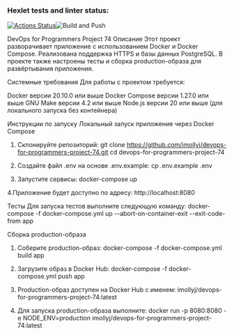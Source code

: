 ### Hexlet tests and linter status:
[![Actions Status](https://github.com/imollyJ/devops-for-programmers-project-74/actions/workflows/hexlet-check.yml/badge.svg)](https://github.com/imollyJ/devops-for-programmers-project-74/actions)![Build and Push](https://github.com/imollyJ/devops-for-programmers-project-74/actions/workflows/push.yml/badge.svg)

DevOps for Programmers Project 74
Описание
Этот проект разворачивает приложение с использованием Docker и Docker Compose. Реализована поддержка HTTPS и базы данных PostgreSQL. В проекте также настроены тесты и сборка production-образа для развёртывания приложения.

Системные требования
Для работы с проектом требуется:

Docker версии 20.10.0 или выше
Docker Compose версии 1.27.0 или выше
GNU Make версии 4.2 или выше
Node.js версии 20 или выше (для локального запуска без контейнера)

Инструкции по запуску
Локальный запуск приложения через Docker Compose
1. Склонируйте репозиторий:
git clone https://github.com/imollyj/devops-for-programmers-project-74.git
cd devops-for-programmers-project-74

2. Создайте файл .env на основе .env.example:
cp .env.example .env

3. Запустите сервисы:
docker-compose up

4.Приложение будет доступно по адресу:
http://localhost:8080

Тесты
Для запуска тестов выполните следующую команду:
docker-compose -f docker-compose.yml up --abort-on-container-exit --exit-code-from app

Сборка production-образа
1. Соберите production-образ:
docker-compose -f docker-compose.yml build app

2. Загрузите образ в Docker Hub:
docker-compose -f docker-compose.yml push app

3. Production-образ доступен на Docker Hub с именем:
imollyj/devops-for-programmers-project-74:latest

4. Для запуска production-образа выполните:
   docker run -p 8080:8080 -e NODE_ENV=production imollyj/devops-for-programmers-project-74:latest
